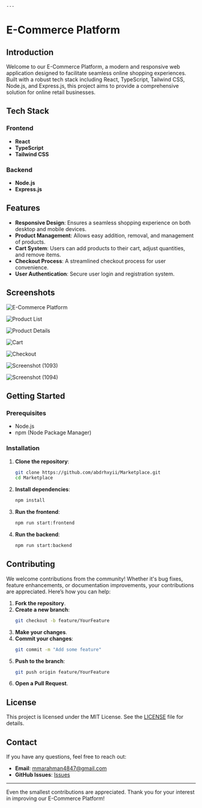 	---

# E-Commerce Platform

## Introduction

Welcome to our E-Commerce Platform, a modern and responsive web application designed to facilitate seamless online shopping experiences. Built with a robust tech stack including React, TypeScript, Tailwind CSS, Node.js, and Express.js, this project aims to provide a comprehensive solution for online retail businesses.

## Tech Stack

### Frontend
- **React**
- **TypeScript**
- **Tailwind CSS**

### Backend
- **Node.js**
- **Express.js**

## Features

- **Responsive Design**: Ensures a seamless shopping experience on both desktop and mobile devices.
- **Product Management**: Allows easy addition, removal, and management of products.
- **Cart System**: Users can add products to their cart, adjust quantities, and remove items.
- **Checkout Process**: A streamlined checkout process for user convenience.
- **User Authentication**: Secure user login and registration system.

## Screenshots

![E-Commerce Platform](https://github.com/abdrhxyii/Marketplace/assets/108976320/4f0dabfb-81cc-4efe-8004-3de408fd0459)

![Product List](https://github.com/abdrhxyii/Marketplace/assets/108976320/5e98afb3-4c5d-4113-991b-96b2980e123f)

![Product Details](https://github.com/abdrhxyii/Marketplace/assets/108976320/c1b60f46-df49-4ea7-b53c-caffcd4d91ec)

![Cart](https://github.com/abdrhxyii/Marketplace/assets/108976320/f9f8f53d-a3dd-49fc-9d4e-4c13b0ea1750)

![Checkout](https://github.com/abdrhxyii/Marketplace/assets/108976320/3221f245-7fe6-4889-a175-0a1efa97ed50)

![Screenshot (1093)](https://github.com/abdrhxyii/Marketplace/assets/108976320/55c16764-7cd4-4b97-b680-9c0b2740bd4d)

![Screenshot (1094)](https://github.com/abdrhxyii/Marketplace/assets/108976320/d411ff83-875b-49e3-8d40-51bcf8d73c4b)



## Getting Started

### Prerequisites

- Node.js
- npm (Node Package Manager)

### Installation

1. **Clone the repository**:
   ```bash
   git clone https://github.com/abdrhxyii/Marketplace.git
   cd Marketplace
   ```

2. **Install dependencies**:
   ```bash
   npm install
   ```

3. **Run the frontend**:
   ```bash
   npm run start:frontend
   ```

4. **Run the backend**:
   ```bash
   npm run start:backend
   ```

## Contributing

We welcome contributions from the community! Whether it's bug fixes, feature enhancements, or documentation improvements, your contributions are appreciated. Here’s how you can help:

1. **Fork the repository**.
2. **Create a new branch**:
   ```bash
   git checkout -b feature/YourFeature
   ```
3. **Make your changes**.
4. **Commit your changes**:
   ```bash
   git commit -m "Add some feature"
   ```
5. **Push to the branch**:
   ```bash
   git push origin feature/YourFeature
   ```
6. **Open a Pull Request**.

## License

This project is licensed under the MIT License. See the [LICENSE](LICENSE) file for details.

## Contact

If you have any questions, feel free to reach out:

- **Email**: [mmarahman4847@gmail.com](mailto:your-email@example.com)
- **GitHub Issues**: [Issues](https://github.com/abdrhxyii/Marketplace/issues)

---

Even the smallest contributions are appreciated. Thank you for your interest in improving our E-Commerce Platform!
